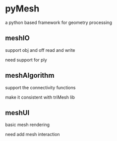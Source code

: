 # pyMesh
a python based framework for geometry processing 

## meshIO 
support obj and off read and write

need support for ply

## meshAlgorithm
support the connectivity functions 

make it consistent with triMesh lib

## meshUI
basic mesh rendering 

need add mesh interaction

